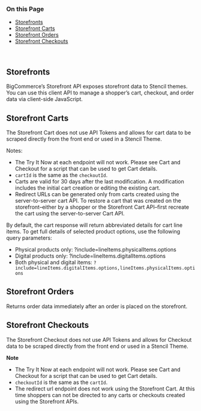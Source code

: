 <div class="otp" id="no-index">

### On this Page	
- [Storefronts](#storefronts)
- [Storefront Carts](#storefront-carts)
- [Storefront Orders](#storefront-orders)
- [Storefront Checkouts](#storefront-checkouts)
	
</div>
<br>

## Storefronts
BigCommerce’s Storefront API exposes storefront data to Stencil themes. You can use this client API to manage a shopper’s cart, checkout, and order data via client-side JavaScript.

## Storefront Carts
The Storefront Cart does not use API Tokens and allows for cart data to be scraped directly from the front end or used in a Stencil Theme.

Notes:

- The Try It Now at each endpoint will not work. Please see Cart and Checkout for a script that can be used to get Cart details.
- `cartId` is the same as the `checkoutId`.
- Carts are valid for 30 days after the last modification. A modification includes the initial cart creation or editing the existing cart.
- Redirect URLs can be generated only from carts created using the server-to-server cart API. To restore a cart that was created on the storefront–either by a shopper or the Storefront Cart API–first recreate the cart using the server-to-server Cart API.

By default, the cart response will return abbreviated details for cart line items. To get full details of selected product options, use the following query parameters:

- Physical products only: ?include=lineItems.physicalItems.options
- Digital products only: ?include=lineItems.digitalItems.options
- Both physical and digital items: `?include=lineItems.digitalItems.options,lineItems.physicalItems.options`

## Storefront Orders
Returns order data immediately after an order is placed on the storefront.


## Storefront Checkouts
The Storefront Checkout does not use API Tokens and allows for Checkout data to be scraped directly from the front end or used in a Stencil Theme.

**Note**

- The Try It Now at each endpoint will not work. Please see Cart and Checkout for a script that can be used to get Cart details.
- `checkoutId` is the same as the `cartId`.
- The redirect url endpoint does not work using the Storefront Cart. At this time shoppers can not be directed to any carts or checkouts created using the Storefront APIs. 
